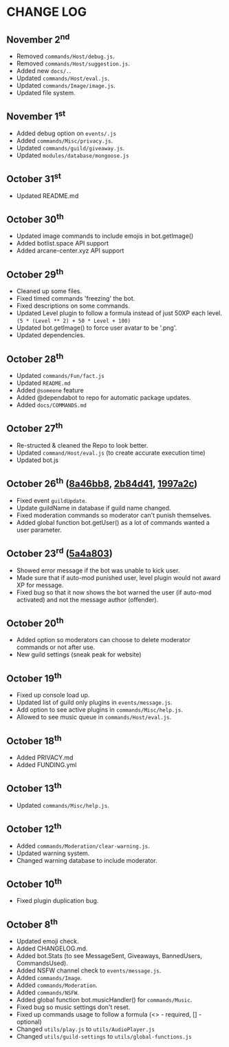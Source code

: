 # CHANGE LOG

## November 2<sup>nd</sup>
* Removed `commands/Host/debug.js`.
* Removed `commands/Host/suggestion.js`.
* Added new `docs/.`.
* Updated `commands/Host/eval.js`.
* Updated `commands/Image/image.js`.
* Updated file system.

## November 1<sup>st</sup>

* Added debug option on `events/.js`
* Added `commands/Misc/privacy.js`.
* Updated `commands/guild/giveaway.js`.
* Updated `modules/database/mongoose.js`

## October 31<sup>st</sup>
* Updated README.md

## October 30<sup>th</sup>
* Updated image commands to include emojis in bot.getImage()
* Added botlist.space API support
* Added arcane-center.xyz API support

## October 29<sup>th</sup>
* Cleaned up some files.
* Fixed timed commands 'freezing' the bot.
* Fixed descriptions on some commands.
* Updated Level plugin to follow a formula instead of just 50XP each level. `(5 * (Level ** 2) + 50 * Level + 100)`
* Updated bot.getImage() to force user avatar to be '.png'.
* Updated dependencies.

## October 28<sup>th</sup>
* Updated `commands/Fun/fact.js`
* Updated `README.md`
* Added `@someone` feature
* Added @dependabot to repo for automatic  package updates.
* Added `docs/COMMANDS.md`

## October 27<sup>th</sup>
* Re-structed & cleaned the Repo to look better.
* Updated `command/Host/eval.js` (to create accurate execution time)
* Updated bot.js

## October 26<sup>th</sup> ([8a46bb8](https://github.com/Spiderjockey02/Discord-Bot/commit/8a46bb8506e965c478190a114548b53b28028927), [2b84d41](https://github.com/Spiderjockey02/Discord-Bot/commit/2b84d4150546b4833b6efcaa3844c77ad1b96304), [1997a2c](https://github.com/Spiderjockey02/Discord-Bot/commit/2b84d4150546b4833b6efcaa3844c77ad1b96304))
* Fixed event `guildUpdate`.
* Update guildName in database if guild name changed.
* Fixed moderation commands so moderator can't punish themselves.
* Added global function bot.getUser() as a lot of commands wanted a user parameter.

## October 23<sup>rd</sup> ([5a4a803](https://github.com/Spiderjockey02/Discord-Bot/commit/5a4a8035d8c04cc44c157bc41c834e20bed6348f))
* Showed error message if the bot was unable to kick user.
* Made sure that if auto-mod punished user, level plugin would not award XP for message.
* Fixed bug so that it now shows the bot warned the user (if auto-mod activated) and not the message author (offender).

## October 20<sup>th</sup>
* Added option so moderators can choose to delete moderator commands or not after use.
* New guild settings (sneak peak for website)

## October 19<sup>th</sup>
* Fixed up console load up.
* Updated list of guild only plugins in `events/message.js`.
* Add option to see active plugins in `commands/Misc/help.js`.
* Allowed to see music queue in `commands/Host/eval.js`.

## October 18<sup>th</sup>
* Added PRIVACY.md
* Added FUNDING.yml

## October 13<sup>th</sup>
* Updated `commands/Misc/help.js`.

## October 12<sup>th</sup>
* Added `commands/Moderation/clear-warning.js`.
* Updated warning system.
* Changed warning database to include moderator.

## October 10<sup>th</sup>
* Fixed plugin duplication bug.

## October 8<sup>th</sup>
* Updated emoji check.
* Added CHANGELOG.md.
* Added bot.Stats (to see MessageSent, Giveaways, BannedUsers, CommandsUsed).
* Added NSFW channel check to `events/message.js`.
* Added `commands/Image`.
* Added `commands/Moderation`.
* Added `commands/NSFW`.
* Added global function bot.musicHandler() for `commands/Music`.
* Fixed bug so music settings don't reset.
* Fixed up commands usage to follow a formula (<> - required, [] - optional)
* Changed `utils/play.js` to `utils/AudioPlayer.js`
* Changed `utils/guild-settings` to `utils/global-functions.js`
